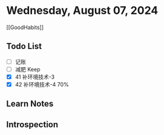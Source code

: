 # Wednesday, August 07, 2024

[[GoodHabits]]

## Todo List

- [ ] 记账
- [ ] 减肥 Keep
- [x] 41 补环境技术-3
- [x] 42 补环境技术-4 70%

## Learn Notes

## Introspection
